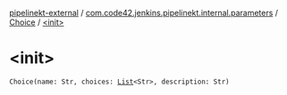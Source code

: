 [pipelinekt-external](../../index.md) / [com.code42.jenkins.pipelinekt.internal.parameters](../index.md) / [Choice](index.md) / [&lt;init&gt;](./-init-.md)

# &lt;init&gt;

`Choice(name: Str, choices: `[`List`](https://kotlinlang.org/api/latest/jvm/stdlib/kotlin.collections/-list/index.html)`<Str>, description: Str)`